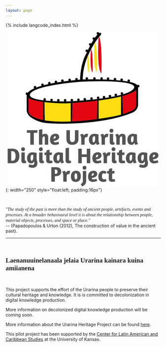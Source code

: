 ```yaml
---
layout: page
---
```



{% include langcode_index.html %}

![alt-text-1](assets/logo/Urarina-logo-with-text4.png "Urarina logo"){: width="250" style="float:left; padding:16px"} 
  
&nbsp;
&nbsp;
&nbsp;

<span style="font-family:Papyrus; font-style: italic; flow:right"> "The study of the past is more than the study of ancient people, artefacts, events and processes. At a broader behavioural level it is about the relationship between people, material objects, processes, and space or place."  </span>  
 -- (Papadopoulos & Urton (2012), The construction of value in the ancient past).
&nbsp;

---
<br clear="left">
<h2 style="font-family: Al Tarikh; size=">Laenanuuinelanaala jelaia Urarina kainara kuina amiianena</h2>
<br clear="left">
  
This project supports the  effort of the Urarina people to preserve their cultural heritage and knowledge. It is is committed to decolonization in digital knowledge production.

More information on decolonized digital knowledge production will be coming soon.

More information about the Urarina Heritage Project can be found [here](pages/about.html).

This pilot project has been supported by the [Center for Latin American and Caribbean Studies](https://clacs.ku.edu/) at the University of Kansas.

